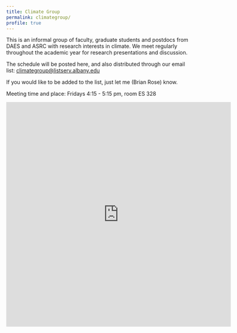 ```yaml
---
title: Climate Group
permalink: climategroup/
profile: true
---
```


This is an informal group of faculty, graduate students and postdocs from DAES and ASRC with research interests in climate. We meet regularly throughout the academic year for research presentations and discussion.

The schedule will be posted here, and also distributed through our email list:
<climategroup@listserv.albany.edu>

If you would like to be added to the list, just let me (Brian Rose) know.

Meeting time and place: Fridays 4:15 - 5:15 pm, room ES 328

<iframe src="https://www.google.com/calendar/embed?src=os996p10b6146p95v3iktde3mc%40group.calendar.google.com&ctz=America/New_York" style="border: 0" width="600" height="600" frameborder="0" scrolling="no"></iframe>